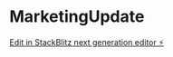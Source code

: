 # MarketingUpdate

[Edit in StackBlitz next generation editor ⚡️](https://stackblitz.com/~/github.com/Smoothestguy/MarketingUpdate)
